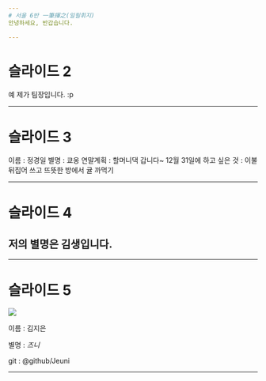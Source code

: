```yaml
---
# 서울 6반 一筆揮之(일필휘지)
안녕하세요, 반갑습니다.

---
```

# 슬라이드 2
예 제가 팀장입니다. :p


---
# 슬라이드 3

이름 : 정경일
별명 : 쿄옹
연말계획 : 할머니댁 갑니다~
12월 31일에 하고 싶은 것 : 이불 뒤집어 쓰고 뜨뜻한 방에서 귤 까먹기 

---
# 슬라이드 4

## 저의 별명은 김생입니다.

---
# 슬라이드 5

![](https://raw.githubusercontent.com/Jeuni/ssafy-6-hotlife/master/img/IMG_0110.JPG)

이름 : 김지은 

별명 : *즈니*

git : @github/Jeuni

---

